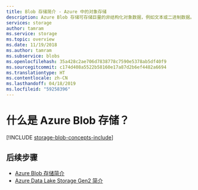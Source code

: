 ```yaml
---
title: Blob 存储简介 - Azure 中的对象存储
description: Azure Blob 存储可存储巨量的非结构化对象数据，例如文本或二进制数据。 Blob 存储还支持 Azure Data Lake Storage Gen2 进行大数据分析。
services: storage
author: tamram
ms.service: storage
ms.topic: overview
ms.date: 11/19/2018
ms.author: tamram
ms.subservice: blobs
ms.openlocfilehash: 35a428c2ae706d7838778c7590e5378ab5df40f9
ms.sourcegitcommit: c174d408a5522b58160e17a87d2b6ef4482a6694
ms.translationtype: HT
ms.contentlocale: zh-CN
ms.lasthandoff: 04/18/2019
ms.locfileid: "59258396"
---
```

# <a name="what-is-azure-blob-storage"></a>什么是 Azure Blob 存储？ 

[!INCLUDE [storage-blob-concepts-include](../../../includes/storage-blob-concepts-include.md)]

## <a name="next-steps"></a>后续步骤

- [Azure Blob 存储简介](storage-blobs-introduction.md)
- [Azure Data Lake Storage Gen2 简介](../blobs/data-lake-storage-introduction.md)
